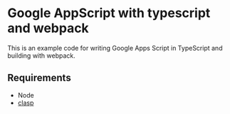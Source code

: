 # Google AppScript with typescript and webpack

This is an example code for writing Google Apps Script in TypeScript and building with webpack.

## Requirements

- Node
- [clasp](https://github.com/google/clasp)
